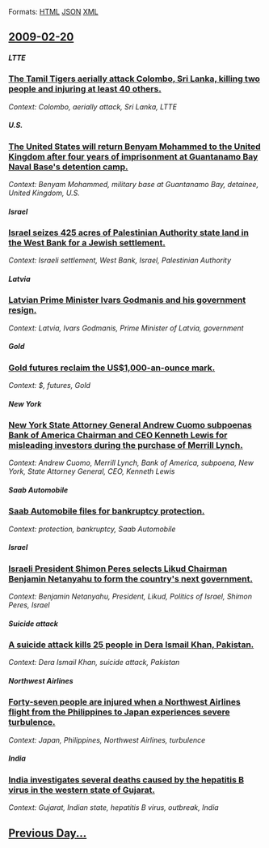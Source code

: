 
Formats: [HTML](2009/02/20/index.html)  [JSON](2009/02/20/index.json)  [XML](2009/02/20/index.xml)  

## [2009-02-20](/news/2009/02/20/index.md)

##### LTTE
### [ The Tamil Tigers aerially attack Colombo, Sri Lanka, killing two people and injuring at least 40 others. ](/news/2009/02/20/the-tamil-tigers-aerially-attack-colombo-sri-lanka-killing-two-people-and-injuring-at-least-40-others.md)
_Context: Colombo, aerially attack, Sri Lanka, LTTE_

##### U.S.
### [ The United States will return Benyam Mohammed to the United Kingdom after four years of imprisonment at Guantanamo Bay Naval Base's detention camp. ](/news/2009/02/20/the-united-states-will-return-benyam-mohammed-to-the-united-kingdom-after-four-years-of-imprisonment-at-guantanamo-bay-naval-base-s-detenti.md)
_Context: Benyam Mohammed, military base at Guantanamo Bay, detainee, United Kingdom, U.S._

##### Israel
### [ Israel seizes 425 acres of Palestinian Authority state land in the West Bank for a Jewish settlement. ](/news/2009/02/20/israel-seizes-425-acres-of-palestinian-authority-state-land-in-the-west-bank-for-a-jewish-settlement.md)
_Context: Israeli settlement, West Bank, Israel, Palestinian Authority_

##### Latvia
### [ Latvian Prime Minister Ivars Godmanis and his government resign. ](/news/2009/02/20/latvian-prime-minister-ivars-godmanis-and-his-government-resign.md)
_Context: Latvia, Ivars Godmanis, Prime Minister of Latvia, government_

##### Gold
### [ Gold futures reclaim the US$1,000-an-ounce mark. ](/news/2009/02/20/gold-futures-reclaim-the-us-1-000-an-ounce-mark.md)
_Context: $, futures, Gold_

##### New York
### [ New York State Attorney General Andrew Cuomo subpoenas Bank of America Chairman and CEO Kenneth Lewis for misleading investors during the purchase of Merrill Lynch. ](/news/2009/02/20/new-york-state-attorney-general-andrew-cuomo-subpoenas-bank-of-america-chairman-and-ceo-kenneth-lewis-for-misleading-investors-during-the-p.md)
_Context: Andrew Cuomo, Merrill Lynch, Bank of America, subpoena, New York, State Attorney General, CEO, Kenneth Lewis_

##### Saab Automobile
### [ Saab Automobile files for bankruptcy protection. ](/news/2009/02/20/saab-automobile-files-for-bankruptcy-protection.md)
_Context: protection, bankruptcy, Saab Automobile_

##### Israel
### [ Israeli President Shimon Peres selects Likud Chairman Benjamin Netanyahu to form the country's next government. ](/news/2009/02/20/israeli-president-shimon-peres-selects-likud-chairman-benjamin-netanyahu-to-form-the-country-s-next-government.md)
_Context: Benjamin Netanyahu, President, Likud, Politics of Israel, Shimon Peres, Israel_

##### Suicide attack
### [ A suicide attack kills 25 people in Dera Ismail Khan, Pakistan. ](/news/2009/02/20/a-suicide-attack-kills-25-people-in-dera-ismail-khan-pakistan.md)
_Context: Dera Ismail Khan, suicide attack, Pakistan_

##### Northwest Airlines
### [ Forty-seven people are injured when a Northwest Airlines flight from the Philippines to Japan experiences severe turbulence. ](/news/2009/02/20/forty-seven-people-are-injured-when-a-northwest-airlines-flight-from-the-philippines-to-japan-experiences-severe-turbulence.md)
_Context: Japan, Philippines, Northwest Airlines, turbulence_

##### India
### [ India investigates several deaths caused by the hepatitis B virus in the western state of Gujarat. ](/news/2009/02/20/india-investigates-several-deaths-caused-by-the-hepatitis-b-virus-in-the-western-state-of-gujarat.md)
_Context: Gujarat, Indian state, hepatitis B virus, outbreak, India_

## [Previous Day...](/news/2009/02/19/index.md)

